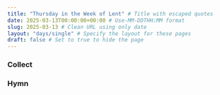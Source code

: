```yaml
---
title: "Thursday in the Week of Lent" # Title with escaped quotes
date: 2025-03-13T00:00:00+00:00 # Use-MM-DDTHH:MM format
slug: 2025-03-13 # Clean URL using only date
layout: "days/single" # Specify the layout for these pages
draft: false # Set to true to hide the page
---
```


### Collect


### Hymn